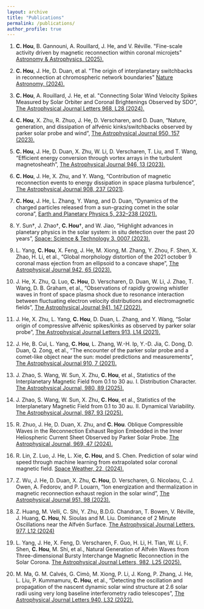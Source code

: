 ```yaml
---
layout: archive
title: "Publications"
permalink: /publications/
author_profile: true
---
```

1. __C. Hou__, B. Gannouni, A. Rouillard, J. He, and V. Réville. "Fine-scale activity driven by magnetic reconnection within coronal microjets" [Astronomy & Astrophysics, (2025).](https://www.aanda.org/articles/aa/pdf/forth/aa53237-24.pdf)

2. __C. Hou__, J. He, D. Duan, et al. "The origin of interplanetary switchbacks in reconnection at chromospheric network boundaries" [Nature Astronomy, (2024).](https://www.nature.com/articles/s41550-024-02321-9)

3. __C. Hou__, A. Rouillard, J. He, et al. "Connecting Solar Wind Velocity Spikes Measured by Solar Orbiter and Coronal Brightenings Observed by SDO", [The Astrophysical Journal
Letters 968, L28 (2024).](https://iopscience.iop.org/article/10.3847/2041-8213/ad4eda)

4. __C. Hou__, X. Zhu, R. Zhuo, J. He, D. Verscharen, and D. Duan, “Nature, generation, and dissipation of alfvénic kinks/switchbacks observed by parker solar probe and wind”, [The Astrophysical Journal 950, 157 (2023).](https://iopscience.iop.org/article/10.3847/1538-4357/accf94/meta)

5. __C. Hou__, J. He, D. Duan, X. Zhu, W. Li, D. Verscharen, T. Liu, and T. Wang, “Efficient energy conversion through vortex arrays in the turbulent magnetosheath”, [The Astrophysical Journal 946, 13 (2023).](https://iopscience.iop.org/article/10.3847/1538-4357/acb927/meta)

6. __C. Hou__, J. He, X. Zhu, and Y. Wang, “Contribution of magnetic reconnection events to energy dissipation in space plasma turbulence”, [The Astrophysical Journal 908, 237 (2021)](https://iopscience.iop.org/article/10.3847/1538-4357/abd6f3/meta).

7. __C. Hou__, J. He, L. Zhang, Y. Wang, and D. Duan, “Dynamics of the charged particles released from a sun-grazing comet in the solar corona”, [Earth and Planetary Physics 5, 232–238 (2021).](https://agupubs.onlinelibrary.wiley.com/doi/full/10.26464/epp2021023) 

8. Y. Sun†, J. Zhao†, __C. Hou__†, and W. Jiao, “Highlight advances in planetary physics in the solar system: in situ detection over the past 20 years”, [Space: Science & Technology 3, 0007 (2023). ](https://spj.science.org/doi/full/10.34133/space.0007)

9. L. Yang, __C. Hou__, X. Feng, J. He, M. Xiong, M. Zhang, Y. Zhou, F. Shen, X. Zhao, H. Li, et al., “Global morphology distortion of the 2021 october 9 coronal mass ejection from an ellipsoid to a concave shape”, [The Astrophysical Journal 942, 65 (2023).](https://iopscience.iop.org/article/10.3847/1538-4357/aca52d/meta) 

10. J. He, X. Zhu, Q. Luo, __C. Hou__, D. Verscharen, D. Duan, W. Li, J. Zhao, T. Wang, D. B. Graham, et al., “Observations of rapidly growing whistler waves in front of space plasma shock due to resonance interaction between fluctuating electron velocity distributions and electromagnetic fields”, [The Astrophysical Journal 941, 147 (2022). 
](https://iopscience.iop.org/article/10.3847/1538-4357/ac9ea9/meta)

11. J. He, X. Zhu, L. Yang, __C. Hou__, D. Duan, L. Zhang, and Y. Wang, “Solar origin of compressive alfvénic spikes/kinks as observed by parker solar probe”, [The Astrophysical Journal Letters 913, L14 (2021).
](https://iopscience.iop.org/article/10.3847/2041-8213/abf83d/meta)

12. J. He, B. Cui, L. Yang, __C. Hou__, L. Zhang, W.-H. Ip, Y.-D. Jia, C. Dong, D. Duan, Q. Zong, et al., “The encounter of the parker solar probe and a comet-like object near the sun: model predictions and measurements”, [The Astrophysical Journal 910, 7 (2021).](https://iopscience.iop.org/article/10.3847/1538-4357/abdf4a/meta) 

13. J. Zhao, S. Wang, W. Sun, X. Zhu, __C. Hou__, et al., Statistics of the Interplanetary Magnetic Field from 0.1 to 30 au. I. Distribution Character. [The Astrophysical Journal, 980, 89 (2025).](https://iopscience.iop.org/article/10.3847/1538-4357/ad9b28)

14. J. Zhao, S. Wang, W. Sun, X. Zhu, __C. Hou__, et al., Statistics of the Interplanetary Magnetic Field from 0.1 to 30 au. II. Dynamical Variability. [The Astrophysical Journal, 987, 93 (2025).](https://iopscience.iop.org/article/10.3847/1538-4357/add72f)

15. R. Zhuo, J. He, D. Duan, X. Zhu, and __C. Hou__. Oblique Compressible Waves in the Reconnection Exhaust Region Embedded in the Inner Heliospheric Current Sheet Observed by Parker Solar Probe. [The Astrophysical Journal, 969, 47 (2024).](https://iopscience.iop.org/article/10.3847/1538-4357/ad4bd9)

16. R. Lin, Z. Luo, J. He, L. Xie, __C. Hou__, and S. Chen. Prediction of solar wind speed through machine learning from extrapolated solar coronal magnetic field. [Space Weather, 22, (2024).](https://agupubs.onlinelibrary.wiley.com/doi/10.1029/2023SW003561)

17. Z. Wu, J. He, D. Duan, X. Zhu, __C. Hou__, D. Verscharen, G. Nicolaou, C. J. Owen, A. Fedorov, and P. Louarn, “Ion energization and thermalization in magnetic reconnection exhaust region in the solar wind”, [The Astrophysical Journal 951, 98 (2023).](https://iopscience.iop.org/article/10.3847/1538-4357/accf9b/meta)

18. Z. Huang, M. Velli, C. Shi, Y. Zhu, B.D.G. Chandran, T. Bowen, V. Réville, J. Huang, __C. Hou__, N. Sioulas and M. Liu. Dominance of 2 Minute Oscillations near the Alfvén Surface. [The Astrophysical Journal Letters, 977, L12 (2024)](https://iopscience.iop.org/article/10.3847/2041-8213/ad9271)

19. L. Yang, J. He, X. Feng, D. Verscharen, F. Guo, H. Li, H. Tian, W. Li, F. Shen, __C. Hou__, M. Shi, et al., Natural Generation of Alfvén Waves from Three-dimensional Bursty Interchange Magnetic Reconnection in the Solar Corona. [The Astrophysical Journal Letters, 982, L25 (2025).](https://iopscience.iop.org/article/10.3847/2041-8213/adb8ce)

20. M. Ma, G. M. Calvés, G. Cimò, M. Xiong, P. Li, J. Kong, P. Zhang, J. He, L. Liu, P. Kummamuru, __C. Hou__, et al., “Detecting the oscillation and propagation of the nascent dynamic solar wind structure at 2.6 solar radii using very long baseline interferometry radio telescopes”, [The Astrophysical Journal Letters 940, L32 (2022).](https://iopscience.iop.org/article/10.3847/2041-8213/ac96e7/meta)


